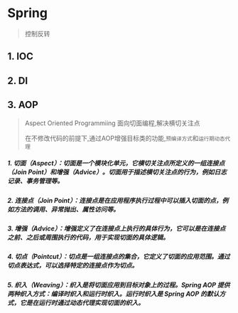 # Spring

> 控制反转

## 1. IOC



## 2. DI



## 3. AOP

> Aspect Oriented Programmiing 面向切面编程,解决横切关注点
>
> 在不修改代码的前提下,通过AOP增强目标类的功能,`预编译方式`和`运行期动态代理`

##### 1. 切面（Aspect）：切面是一个模块化单元，它横切关注点所定义的一组连接点（Join Point）和增强（Advice）。切面用于描述横切关注点的行为，例如日志记录、事务管理等。

##### 2. 连接点（Join Point）：连接点是在应用程序执行过程中可以插入切面的点，例如方法的调用、异常抛出、属性访问等。

##### 3. 增强（Advice）：增强定义了在连接点上执行的具体行为，它可以是在连接点之前、之后或周围执行的代码，用于实现切面的具体逻辑。

##### 4. 切点（Pointcut）：切点是一组连接点的集合，它定义了切面的应用范围。通过切点表达式，可以选择特定的连接点作为切点。

##### 5. 织入（Weaving）：织入是将切面应用到目标对象上的过程。Spring AOP 提供两种织入方式：编译时织入和运行时织入。运行时织入是 Spring AOP 的默认方式，它是在运行时通过动态代理实现切面的织入。





